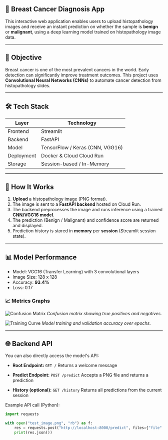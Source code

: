 
<h2 class='sub-title'>🧬 Breast Cancer Diagnosis App </h2>

This interactive web application enables users to upload histopathology images and receive an instant prediction on whether the sample is **benign** or **malignant**, using a deep learning model trained on histopathology image data.

---

## 📌 Objective

Breast cancer is one of the most prevalent cancers in the world. Early detection can significantly improve treatment outcomes. This project uses **Convolutional Neural Networks (CNNs)** to automate cancer detection from histopathology slides.

---

## 🛠️ Tech Stack

| Layer      | Technology              |
|------------|--------------------------|
| Frontend   | Streamlit                |
| Backend    | FastAPI                  |
| Model      | TensorFlow / Keras (CNN, VGG16)|
| Deployment | Docker & Cloud Cloud Run|
| Storage    | Session-based / In-Memory |

---

## 🔬 How It Works

1. **Upload** a histopathology image (PNG format).
2. The image is sent to a **FastAPI backend** hosted on Cloud Run.
3. The backend preprocesses the image and runs inference using a trained **CNN/VGG16 model**.
4. The prediction (Benign / Malignant) and confidence score are returned and displayed.
5. Prediction history is stored in **memory** per **session** (Streamlit session state).

---

## 📊 Model Performance

- Model: VGG16 (Transfer Learning) with 3 convolutional layers
- Image Size: 128 x 128
- Accuracy: **93.4%**
- Loss: 0.17

### 📈 Metrics Graphs

![Confusion Matrix](assets/team/bob.png)
*Confusion matrix showing true positives and negatives.*

![Training Curve](assets/team/bob.png)
*Model training and validation accuracy over epochs.*

---

## 🌐 Backend API

You can also directly access the model's API:

- **Root Endpoint:**
  `GET /`
  Returns a welcome message

- **Predict Endpoint:**
  `POST /predict`
  Accepts a PNG file and returns a prediction

- **History (optional):**
  `GET /history`
  Returns all predictions from the current session

Example API call (Python):
```python
import requests

with open("test_image.png", "rb") as f:
    res = requests.post("http://localhost:8000/predict", files={"file": f})
    print(res.json())

